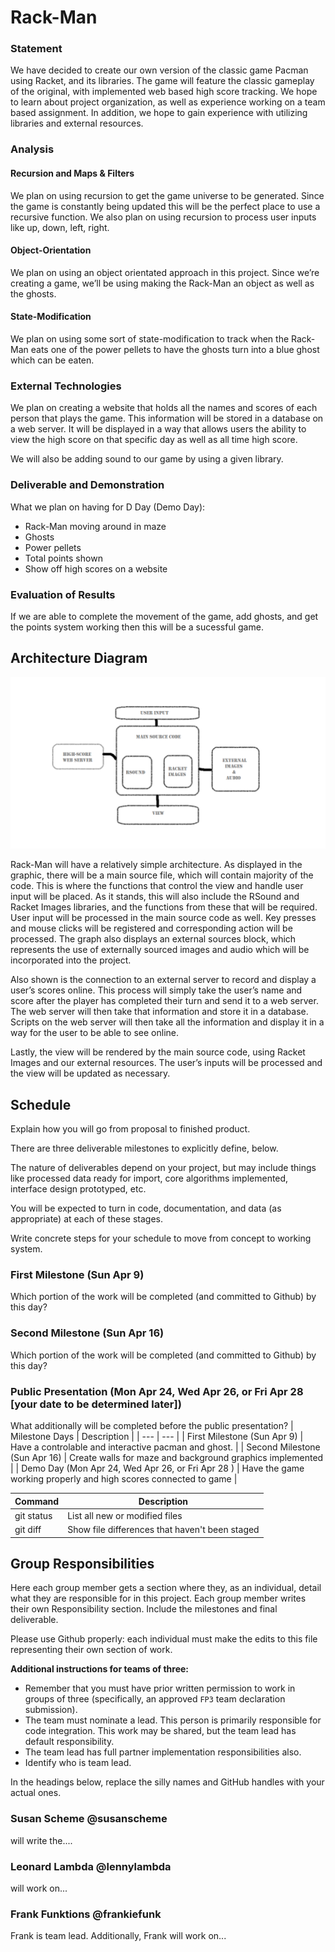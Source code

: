 # Rack-Man

### Statement
We have decided to create our own version of the classic game Pacman using Racket, and its libraries. The game will feature the classic gameplay of the original, with implemented web based high score tracking. We hope to learn about project organization, as well as experience working on a team based assignment. In addition, we hope to gain experience with utilizing libraries and external resources.

### Analysis

#### Recursion and Maps & Filters

We plan on using recursion to get the game universe to be generated. Since the game is constantly being updated this will be the perfect place to use a recursive function. We also plan on using recursion to process user inputs like up, down, left, right.

#### Object-Orientation

We plan on using an object orientated approach in this project. Since we’re creating a game, we’ll be using making the Rack-Man an object as well as the ghosts.

#### State-Modification

We plan on using some sort of state-modification to track when the Rack-Man eats one of the power pellets to have the ghosts turn into a blue ghost which can be eaten.

### External Technologies
We plan on creating a website that holds all the names and scores of each person that plays the game. This information will be stored in a database on a web server. It will be displayed in a way that allows users the ability to view the high score on that specific day as well as all time high score.  

We will also be adding sound to our game by using a given library.

### Deliverable and Demonstration
What we plan on having for D Day (Demo Day):
- Rack-Man moving around in maze
- Ghosts
- Power pellets
- Total points shown
- Show off high scores on a website

### Evaluation of Results
If we are able to complete the movement of the game, add ghosts, and get the points system working then this will be a sucessful game. 

## Architecture Diagram
![GitHub Image](architecture.png?raw=true "Diagram")

Rack-Man will have a relatively simple architecture. As displayed in the graphic, there will be a main source file, which will contain majority of the code. This is where the functions that control the view and handle user input will be placed. As it stands, this will also include the RSound and Racket Images libraries, and the functions from these that will be required.
User input will be processed in the main source code as well. Key presses and mouse clicks will be registered and corresponding action will be processed. The graph also displays an external sources block, which represents the use of externally sourced images and audio which will be incorporated into the project.

Also shown is the connection to an external server to record and display a user’s scores online. This process will simply take the user’s name and score after the player has completed their turn and send it to a web server. The web server will then take that information and store it in a database. Scripts on the web server will then take all the information and display it in a way for the user to be able to see online. 

Lastly, the view will be rendered by the main source code, using Racket Images and our external resources. The user’s inputs will be processed and the view will be updated as necessary.


## Schedule
Explain how you will go from proposal to finished product. 

There are three deliverable milestones to explicitly define, below.

The nature of deliverables depend on your project, but may include things like processed data ready for import, core algorithms implemented, interface design prototyped, etc. 

You will be expected to turn in code, documentation, and data (as appropriate) at each of these stages.

Write concrete steps for your schedule to move from concept to working system. 

### First Milestone (Sun Apr 9)
Which portion of the work will be completed (and committed to Github) by this day? 

### Second Milestone (Sun Apr 16)
Which portion of the work will be completed (and committed to Github) by this day?  

### Public Presentation (Mon Apr 24, Wed Apr 26, or Fri Apr 28 [your date to be determined later])
What additionally will be completed before the public presentation?
| Milestone Days | Description |
| --- | --- |
| First Milestone (Sun Apr 9) | Have a controlable and interactive pacman and ghost. |
| Second Milestone (Sun Apr 16) | Create walls for maze and background graphics implemented  |
| Demo Day (Mon Apr 24, Wed Apr 26, or Fri Apr 28 ) | Have the game working properly and high scores connected to game  |

| Command | Description |
| --- | --- |
| git status | List all new or modified files |
| git diff | Show file differences that haven't been staged |

## Group Responsibilities
Here each group member gets a section where they, as an individual, detail what they are responsible for in this project. Each group member writes their own Responsibility section. Include the milestones and final deliverable.

Please use Github properly: each individual must make the edits to this file representing their own section of work.

**Additional instructions for teams of three:** 
* Remember that you must have prior written permission to work in groups of three (specifically, an approved `FP3` team declaration submission).
* The team must nominate a lead. This person is primarily responsible for code integration. This work may be shared, but the team lead has default responsibility.
* The team lead has full partner implementation responsibilities also.
* Identify who is team lead.

In the headings below, replace the silly names and GitHub handles with your actual ones.

### Susan Scheme @susanscheme
will write the....

### Leonard Lambda @lennylambda
will work on...

### Frank Funktions @frankiefunk 
Frank is team lead. Additionally, Frank will work on...   
